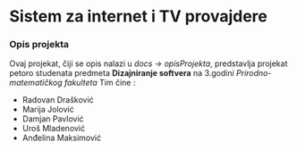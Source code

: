 ﻿# Sistem za internet i TV provajdere

### Opis projekta

Ovaj projekat, čiji se opis nalazi u _docs -> opisProjekta_, predstavlja projekat petoro studenata predmeta **Dizajniranje softvera** na 3.godini _Prirodno-matematičkog fakulteta_
Tim čine :
- Radovan Drašković
- Marija Jolović
- Damjan Pavlović
- Uroš Mladenović
- Anđelina Maksimović